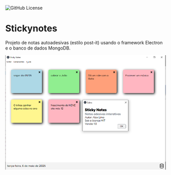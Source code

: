 ![GitHub License](https://img.shields.io/github/license/AlexsLima17/stickynotes)


# Stickynotes
Projeto de notas autoadesivas (estilo post-it) usando o framework Electron e o banco de dados MongoDB.

![](src/public/img/print-tela.png)
